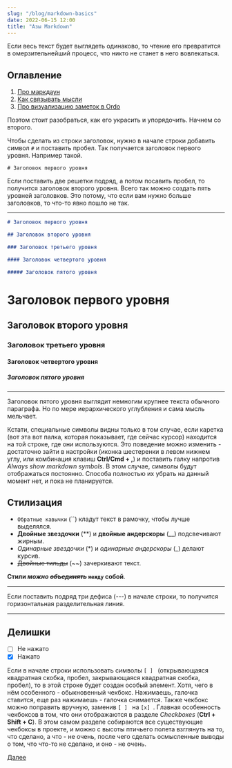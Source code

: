 ```yaml
---
slug: "/blog/markdown-basics"
date: 2022-06-15 12:00
title: "Азы Markdown"
---
```


Если весь текст будет выглядеть одинаково, то чтение его превратится в омерзительнейший процесс, что никто не станет в него вовлекаться.

## Оглавление

1. [Про маркдаун](/blog/markdown-basics)
2. [Как связывать мысли](/blog/linking-thinking)
3. [Про визуализацию заметок в Ordo](/blog/using-ordo-components)

Поэтом стоит разобраться, как его украсить и упорядочить. Начнем со второго.

Чтобы сделать из строки заголовок, нужно в начале строки добавить символ `#` и поставить пробел. Так получается
заголовок первого уровня. Например такой.

`# Заголовок первого уровня`

Если поставить две решетки подряд, а потом посавить пробел, то получится заголовок второго уровня. Всего так можно
создать пять уровней заголовков. Это потому, что если вам нужно больше заголовков, то что-то явно пошло не так.

---

```markdown
# Заголовок первого уровня

## Заголовок второго уровня

### Заголовок третьего уровня

#### Заголовок четвертого уровня

##### Заголовок пятого уровня
```

# Заголовок первого уровня

## Заголовок второго уровня

### Заголовок третьего уровня

#### Заголовок четвертого уровня

##### Заголовок пятого уровня

---

Заголовок пятого уровня выглядит немногим крупнее текста обычного параграфа. Но по мере иерархического
углубления и сама мысль мельчает.

Кстати, специальные символы видны только в том случае, если каретка (вот эта вот палка, которая показывает, где сейчас
курсор) находится на той строке, где они используются. Это поведение можно изменить - достаточно зайти в настройки
(иконка шестеренки в левом нижнем углу, или комбинация клавиш **Ctrl/Cmd + ,**) и поставить галку напротив
_Always show markdown symbols_. В этом случае, символы будут отображаться постоянно. Способа полностью их убрать
на данный момент нет, и пока не планируется.

## Стилизация

- `Обратные кавычки` (\`\`) кладут текст в рамочку, чтобы лучше выделялся.
- **Двойные звездочки** (\*\*) и **двойные андерскоры** (\_\_) подсвечивают жирным.
- _Одинарные звездочки_ (\*) и _одинарные андерскоры_ (\_) делают курсив.
- ~~Двойные тильды~~ (\~\~) зачеркивают текст.

**Стили _можно ~~объединять~~_ `между` собой**.

---

Если поставить подряд три дефиса (---) в начале строки, то получится горизонтальная разделительная линия.

---

## Делишки

- [ ] Не нажато
- [x] Нажато

Если в начале строки использовать символы `[ ] ` (открывающаяся квадратная скобка, пробел, закрывающаяся квадратная скобка, пробел),
то в этой строке будет создан особый элемент. Хотя, чего в нём особенного - обыкновенный чекбокс. Нажимаешь, галочка ставится, еще раз
нажимаешь - галочка снимается. Также чекбокс можно поправить вручную, заменив `[ ] ` на `[x] `. Главная особенность чекбоксов
в том, что они отображаются в разделе _Checkboxes_ (**Ctrl + Shift + C**). В этом самом разделе собираются все существующие чекбоксы
в проекте, и можно с высоты птичьего полета взглянуть на то, что сделано, а что - не очень, после чего сделать осмысленные выводы о том, что
что-то не сделано, и оно - не очень.

[Далее](/blog/linking-thinking)
